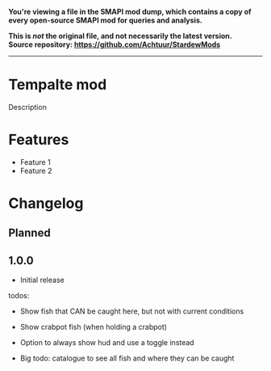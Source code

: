 **You're viewing a file in the SMAPI mod dump, which contains a copy of every open-source SMAPI mod
for queries and analysis.**

**This is _not_ the original file, and not necessarily the latest version.**  
**Source repository: https://github.com/Achtuur/StardewMods**

----

# Tempalte mod

Description
# Features

* Feature 1
* Feature 2

# Changelog

## Planned

## 1.0.0

* Initial release

todos:

- Show fish that CAN be caught here, but not with current conditions
- Show crabpot fish (when holding a crabpot)
- Option to always show hud and use a toggle instead

- Big todo: catalogue to see all fish and where they can be caught
